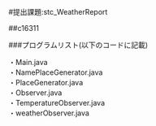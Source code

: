 #提出課題:stc_WeatherReport

##c16311

###プログラムリスト(以下のコードに記載)

・Main.java  
・NamePlaceGenerator.java  
・PlaceGenerator.java  
・Observer.java  
・TemperatureObserver.java  
・weatherObserver.java  
